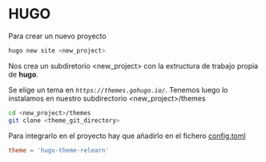 # HUGO

Para crear un nuevo proyecto

```bash
hugo new site <new_project>
```

Nos crea un subdiretorio <new_project> con la extructura de trabajo propia de **hugo**.

Se elige un tema en _`https://themes.gohugo.io/`_. Tenemos luego lo instalamos en nuestro subdirectorio <new_project>/themes

```bash
cd <new_project>/themes
git clone <theme_git_directory>
```

Para integrarlo en el proyecto hay que añadirlo en el fichero [config.toml](./config.toml)

```toml
theme = 'hugo-theme-relearn'
```
